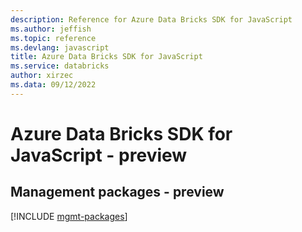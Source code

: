```yaml
---
description: Reference for Azure Data Bricks SDK for JavaScript
ms.author: jeffish
ms.topic: reference
ms.devlang: javascript
title: Azure Data Bricks SDK for JavaScript
ms.service: databricks
author: xirzec
ms.data: 09/12/2022
---
```

# Azure Data Bricks SDK for JavaScript - preview

## Management packages - preview
[!INCLUDE [mgmt-packages](data-bricks-mgmt-index.md)]